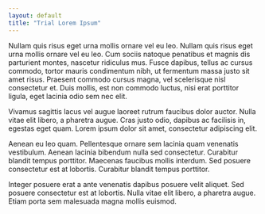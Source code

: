 ```yaml
---
layout: default
title: "Trial Lorem Ipsum"
---
```


Nullam quis risus eget urna mollis ornare vel eu leo. Nullam quis risus eget urna mollis ornare vel eu leo. Cum sociis natoque penatibus et magnis dis parturient montes, nascetur ridiculus mus. Fusce dapibus, tellus ac cursus commodo, tortor mauris condimentum nibh, ut fermentum massa justo sit amet risus. Praesent commodo cursus magna, vel scelerisque nisl consectetur et. Duis mollis, est non commodo luctus, nisi erat porttitor ligula, eget lacinia odio sem nec elit.

Vivamus sagittis lacus vel augue laoreet rutrum faucibus dolor auctor. Nulla vitae elit libero, a pharetra augue. Cras justo odio, dapibus ac facilisis in, egestas eget quam. Lorem ipsum dolor sit amet, consectetur adipiscing elit.

Aenean eu leo quam. Pellentesque ornare sem lacinia quam venenatis vestibulum. Aenean lacinia bibendum nulla sed consectetur. Curabitur blandit tempus porttitor. Maecenas faucibus mollis interdum. Sed posuere consectetur est at lobortis. Curabitur blandit tempus porttitor.

Integer posuere erat a ante venenatis dapibus posuere velit aliquet. Sed posuere consectetur est at lobortis. Nulla vitae elit libero, a pharetra augue. Etiam porta sem malesuada magna mollis euismod.